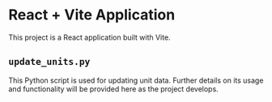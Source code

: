 # React + Vite Application

This project is a React application built with Vite.

## `update_units.py`

This Python script is used for updating unit data. Further details on its usage and functionality will be provided here as the project develops.
